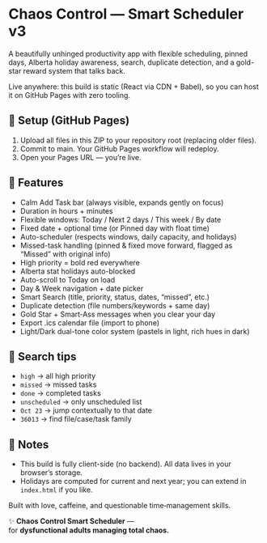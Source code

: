 # Chaos Control — Smart Scheduler v3

A beautifully unhinged productivity app with flexible scheduling, pinned days, Alberta holiday awareness, search, duplicate detection, and a gold-star reward system that talks back.

Live anywhere: this build is static (React via CDN + Babel), so you can host it on GitHub Pages with zero tooling.

## 🚀 Setup (GitHub Pages)
1) Upload all files in this ZIP to your repository root (replacing older files).
2) Commit to main. Your GitHub Pages workflow will redeploy.
3) Open your Pages URL — you’re live.

## 🧭 Features
- Calm Add Task bar (always visible, expands gently on focus)
- Duration in hours + minutes
- Flexible windows: Today / Next 2 days / This week / By date
- Fixed date + optional time (or Pinned day with float time)
- Auto-scheduler (respects windows, daily capacity, and holidays)
- Missed-task handling (pinned & fixed move forward, flagged as “Missed” with original info)
- High priority = bold red everywhere
- Alberta stat holidays auto-blocked
- Auto-scroll to Today on load
- Day & Week navigation + date picker
- Smart Search (title, priority, status, dates, “missed”, etc.)
- Duplicate detection (file numbers/keywords + same day)
- Gold Star + Smart‑Ass messages when you clear your day
- Export .ics calendar file (import to phone)
- Light/Dark dual-tone color system (pastels in light, rich hues in dark)

## 🔎 Search tips
- `high` → all high priority
- `missed` → missed tasks
- `done` → completed tasks
- `unscheduled` → only unscheduled list
- `Oct 23` → jump contextually to that date
- `36013` → find file/case/task family

## 🧱 Notes
- This build is fully client-side (no backend). All data lives in your browser’s storage.
- Holidays are computed for current and next year; you can extend in `index.html` if you like.

Built with love, caffeine, and questionable time‑management skills.

✨ **Chaos Control Smart Scheduler** —  
for **dysfunctional adults managing total chaos.**
